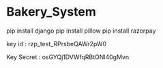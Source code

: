# Bakery_System

pip install django
pip install pillow
pip install razorpay


key id  : rzp_test_RPrsbeQAWr2pW0

Key Secret : osGYQj1DVWfqRBtONl40gMvn
